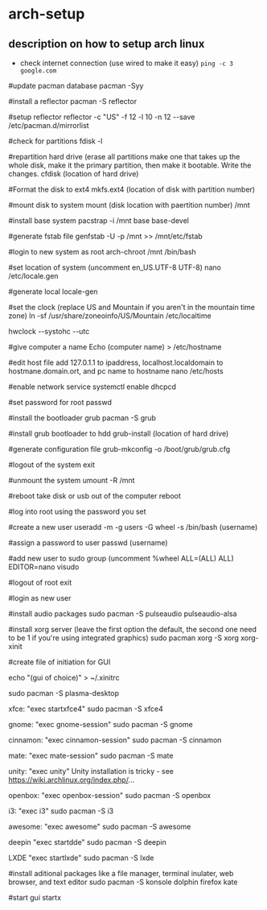 # arch-setup
## description on how to setup arch linux


- check internet connection (use wired to make it easy)
`ping -c 3 google.com` 

#update pacman database
pacman -Syy

#install a reflector
pacman -S reflector

#setup reflector
reflector -c "US" -f 12 -l 10 -n 12 --save /etc/pacman.d/mirrorlist

#check for partitions
fdisk -l

#repartition hard drive (erase all partitions make one that takes up the whole disk, make it the primary partition, then make it bootable. Write the changes. 
cfdisk (location of hard drive)

#Format the disk to ext4
mkfs.ext4 (location of disk with partition number)

#mount disk to system 
mount (disk location with paertition number) /mnt

#install base system 
pacstrap -i /mnt base base-devel

#generate fstab file
genfstab -U -p /mnt >> /mnt/etc/fstab

#login to new system as root 
arch-chroot /mnt /bin/bash

#set location of system (uncomment en_US.UTF-8 UTF-8)
nano /etc/locale.gen 

#generate local
locale-gen

#set the clock (replace US and Mountain if you aren't in the mountain time zone)
ln -sf /usr/share/zoneoinfo/US/Mountain /etc/localtime

hwclock --systohc --utc

#give computer a name
Echo (computer name) > /etc/hostname

#edit host file add 127.0.1.1 to ipaddress, localhost.localdomain to hostmane.domain.ort, and pc name to hostname
nano /etc/hosts

#enable network service
systemctl enable dhcpcd

#set password for root
passwd

#install the bootloader grub
pacman -S grub

#install grub bootloader to hdd
grub-install (location of hard drive)

#generate configuration file
grub-mkconfig -o /boot/grub/grub.cfg

#logout of the system
exit

#unmount the system
umount -R /mnt

#reboot take disk or usb out of the computer
reboot

#log into root using the password you set 

#create a new user
useradd -m -g users -G wheel -s /bin/bash (username)

#assign a password to user
passwd (username)

#add new user to sudo group (uncomment %wheel ALL=(ALL) ALL)
EDITOR=nano visudo

#logout of root
exit 

#login as new user 

#install audio packages
sudo pacman -S pulseaudio pulseaudio-alsa

#install xorg server (leave the first option the default, the second one need to be 1 if you're using integrated graphics)
sudo pacman xorg -S xorg xorg-xinit

#create file of initiation for GUI


echo "(gui of choice)" > ~/.xinitrc

sudo pacman -S plasma-desktop

xfce:
"exec startxfce4"
sudo pacman -S xfce4

gnome:
"exec gnome-session"
sudo pacman -S gnome

cinnamon:
"exec cinnamon-session"
sudo pacman -S cinnamon

mate:
"exec mate-session"
sudo pacman -S mate

unity:
"exec unity"
Unity installation is tricky - see https://wiki.archlinux.org/index.php/...

openbox:
"exec openbox-session"
sudo pacman -S openbox

i3:
"exec i3"
sudo pacman -S i3

awesome:
"exec awesome"
sudo pacman -S awesome

deepin
"exec startdde"
sudo pacman -S deepin

LXDE
"exec startlxde"
sudo pacman -S lxde

#install aditional packages like a file manager, terminal inulater, web browser, and text editor
sudo pacman -S konsole dolphin firefox kate 

#start gui
startx﻿ 




